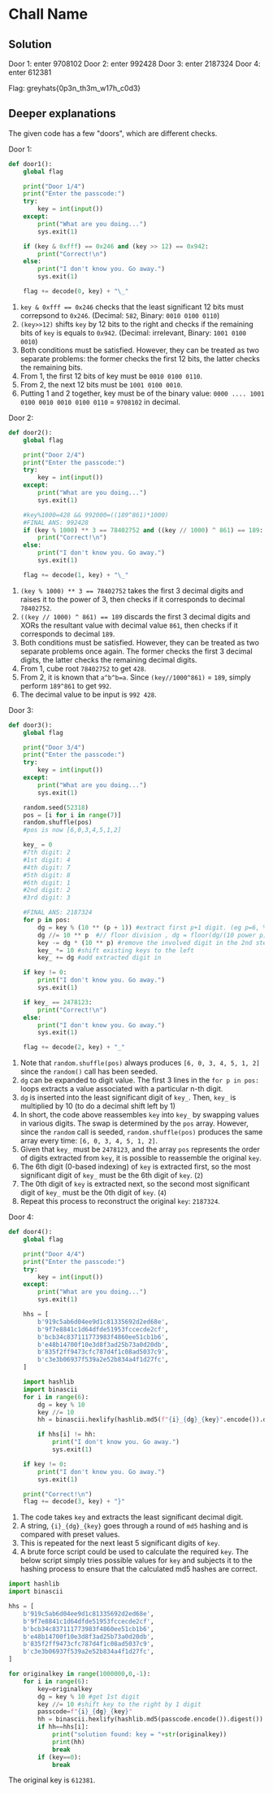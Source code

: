 # Chall Name

## Solution

Door 1: enter 9708102
Door 2: enter 992428
Door 3: enter 2187324
Door 4: enter 612381

Flag: greyhats{0p3n_th3m_w17h_c0d3}

## Deeper explanations

The given code has a few "doors", which are different checks.

Door 1:

```python
def door1():
    global flag

    print("Door 1/4")
    print("Enter the passcode:")
    try:
        key = int(input())
    except:
        print("What are you doing...")
        sys.exit(1)

    if (key & 0xfff) == 0x246 and (key >> 12) == 0x942:
        print("Correct!\n")
    else:
        print("I don't know you. Go away.")
        sys.exit(1)

    flag += decode(0, key) + "\_"
```

1. `key & 0xfff == 0x246` checks that the least significant 12 bits must correpsond to `0x246`. (Decimal: `582`, Binary: `0010 0100 0110`)
2. `(key>>12)` shifts `key` by 12 bits to the right and checks if the remaining bits of `key` is equals to `0x942`. (Decimal: irrelevant, Binary: `1001 0100 0010`)
3. Both conditions must be satisfied. However, they can be treated as two separate problems: the former checks the first 12 bits, the latter checks the remaining bits.
4. From 1, the first 12 bits of key must be `0010 0100 0110`.
5. From 2, the next 12 bits must be `1001 0100 0010`.
6. Putting 1 and 2 together, key must be of the binary value: `0000 .... 1001 0100 0010 0010 0100 0110` = `9708102` in decimal.

Door 2:

```python
def door2():
    global flag

    print("Door 2/4")
    print("Enter the passcode:")
    try:
        key = int(input())
    except:
        print("What are you doing...")
        sys.exit(1)

    #key%1000=428 && 992000=((189^861)*1000)
    #FINAL ANS: 992428
    if (key % 1000) ** 3 == 78402752 and ((key // 1000) ^ 861) == 189:
        print("Correct!\n") 
    else:
        print("I don't know you. Go away.")
        sys.exit(1)

    flag += decode(1, key) + "\_"
```

1. `(key % 1000) ** 3 == 78402752` takes the first 3 decimal digits and raises it to the power of 3, then checks if it corresponds to decimal `78402752`.
2. `((key // 1000) ^ 861) == 189` discards the first 3 decimal digits and XORs the resultant value with decimal value `861`, then checks if it corresponds to decimal `189`.
3. Both conditions must be satisfied. However, they can be treated as two separate problems once again. The former checks the first 3 decimal digits, the latter checks the remaining decimal digits.
4. From 1, cube root `78402752` to get `428`. 
5. From 2, it is known that `a^b^b=a`. Since `(key//1000^861)` = `189`, simply perform `189^861` to get `992`.
6. The decimal value to be input is `992 428`.

Door 3:

```python
def door3():
    global flag

    print("Door 3/4")
    print("Enter the passcode:")
    try:
        key = int(input())
    except:
        print("What are you doing...")
        sys.exit(1)

    random.seed(52318)
    pos = [i for i in range(7)]
    random.shuffle(pos)
    #pos is now [6,0,3,4,5,1,2]

    key_ = 0
    #7th digit: 2
    #1st digit: 4
    #4th digit: 7
    #5th digit: 8
    #6th digit: 1
    #2nd digit: 2
    #3rd digit: 3

    #FINAL ANS: 2187324
    for p in pos:
        dg = key % (10 ** (p + 1)) #extract first p+1 digit. (eg p=6, %10 000 000 means up to 9 999 999)
        dg //= 10 ** p  #// floor division , dg = floor(dg/(10 power p)) #EXTRACT P-th digit! eg 9 876 543 gives 9
        key -= dg * (10 ** p) #remove the involved digit in the 2nd step from key
        key_ *= 10 #shift existing keys to the left
        key_ += dg #add extracted digit in

    if key != 0:
        print("I don't know you. Go away.")
        sys.exit(1)

    if key_ == 2478123:
        print("Correct!\n")
    else:
        print("I don't know you. Go away.")
        sys.exit(1)

    flag += decode(2, key) + "_"
```

1. Note that `random.shuffle(pos)` always produces `[6, 0, 3, 4, 5, 1, 2]` since the `random()` call has been seeded. 
2. `dg` can be expanded to digit value. The first 3 lines in the `for p in pos:` loops extracts a value associated with a particular n-th digit.
3. `dg` is inserted into the least significant digit of `key_`. Then, `key_` is multiplied by 10 (to do a decimal shift left by 1)
4. In short, the code above reassembles `key` into `key_` by swapping values in various digits. The swap is determined by the `pos` array. However, since the `random` call is seeded, `random.shuffle(pos)` produces the same array every time: `[6, 0, 3, 4, 5, 1, 2]`.
5. Given that `key_` must be `2478123`, and the array `pos` represents the order of digits extracted from `key`, it is possible to reassemble the original `key`. 
6. The 6th digit (0-based indexing) of `key` is extracted first, so the most significant digit of `key_` must be the 6th digit of `key`. (`2`)
7. The 0th digit of `key` is extracted next, so the second most significant digit of `key_` must be the 0th digit of `key`. (`4`)
8. Repeat this process to reconstruct the original `key`: `2187324`.

Door 4:

```python
def door4():
    global flag

    print("Door 4/4")
    print("Enter the passcode:")
    try:
        key = int(input())
    except:
        print("What are you doing...")
        sys.exit(1)

    hhs = [
        b'919c5ab6d04ee9d1c81335692d2ed68e',
        b'9f7e8841c1d64dfde51953fccecde2cf',
        b'bcb34c837111773983f4860ee51cb1b6',
        b'e48b14700f10e3d8f3ad25b73a0d20db',
        b'835f2ff9473cfc787d4f1c08ad5037c9',
        b'c3e3b06937f539a2e52b834a4f1d27fc',
    ]

    import hashlib
    import binascii
    for i in range(6):
        dg = key % 10
        key //= 10
        hh = binascii.hexlify(hashlib.md5(f"{i}_{dg}_{key}".encode()).digest())

        if hhs[i] != hh:
            print("I don't know you. Go away.")
            sys.exit(1)

    if key != 0:
        print("I don't know you. Go away.")
        sys.exit(1)

    print("Correct!\n")
    flag += decode(3, key) + "}"
```

1. The code takes `key` and extracts the least significant decimal digit. 
2. A string, `{i}_{dg}_{key}` goes through a round of `md5` hashing and is compared with preset values.
3. This is repeated for the next least 5 significant digits of `key`. 
4. A brute force script could be used to calculate the required `key`. The below script simply tries possible values for `key` and subjects it to the hashing process to ensure that the calculated md5 hashes are correct.

```python
import hashlib
import binascii

hhs = [
    b'919c5ab6d04ee9d1c81335692d2ed68e',
    b'9f7e8841c1d64dfde51953fccecde2cf',
    b'bcb34c837111773983f4860ee51cb1b6',
    b'e48b14700f10e3d8f3ad25b73a0d20db',
    b'835f2ff9473cfc787d4f1c08ad5037c9',
    b'c3e3b06937f539a2e52b834a4f1d27fc',
]

for originalkey in range(1000000,0,-1):
    for i in range(6):
        key=originalkey
        dg = key % 10 #get 1st digit
        key //= 10 #shift key to the right by 1 digit
        passcode=f"{i}_{dg}_{key}"
        hh = binascii.hexlify(hashlib.md5(passcode.encode()).digest())
        if hh==hhs[i]:
            print("solution found: key = "+str(originalkey))
            print(hh)
            break
        if (key==0):
            break
```

The original key is `612381`.